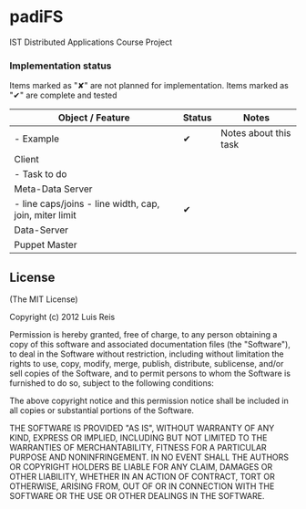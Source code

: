 padiFS
======

IST Distributed Applications Course Project


### Implementation status

Items marked as "✘" are not planned for implementation. 
Items marked as "✔" are complete and tested

<table>
  <thead>
    <tr><th>Object / Feature</th><th>Status</th><th>Notes</th></tr>
  </thead>
  <tbody>
    <tr> <td>- Example</td> <td>✔</td> <td>Notes about this task</td> </tr>
    <tr> <td>Client</td> <td> </td><td> </td></tr>
    <tr> <td>- Task to do</td><td> </td><td> </td></tr>
    <tr> <td>Meta-Data Server</td><td> </td><td> </td></tr>
    <tr> <td>- line caps/joins - line width, cap, join, miter limit</td><td>✔</td><td> </td></tr>
    <tr> <td>Data-Server</td><td> </td><td> </td></tr>
    <tr> <td>Puppet Master</td><td> </td><td> </td></tr>
    
  </tbody>
</table>

## License

(The MIT License)

Copyright (c) 2012 Luis Reis

Permission is hereby granted, free of charge, to any person obtaining a copy of this software and associated documentation files (the "Software"), to deal in the Software without restriction, including without limitation the rights to use, copy, modify, merge, publish, distribute, sublicense, and/or sell copies of the Software, and to permit persons to whom the Software is furnished to do so, subject to the following conditions:

The above copyright notice and this permission notice shall be included in all copies or substantial portions of the Software.

THE SOFTWARE IS PROVIDED "AS IS", WITHOUT WARRANTY OF ANY KIND, EXPRESS OR IMPLIED, INCLUDING BUT NOT LIMITED TO THE WARRANTIES OF MERCHANTABILITY, FITNESS FOR A PARTICULAR PURPOSE AND NONINFRINGEMENT. IN NO EVENT SHALL THE AUTHORS OR COPYRIGHT HOLDERS BE LIABLE FOR ANY CLAIM, DAMAGES OR OTHER LIABILITY, WHETHER IN AN ACTION OF CONTRACT, TORT OR OTHERWISE, ARISING FROM, OUT OF OR IN CONNECTION WITH THE SOFTWARE OR THE USE OR OTHER DEALINGS IN THE SOFTWARE.



